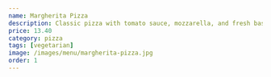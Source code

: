 ```yaml
---
name: Margherita Pizza
description: Classic pizza with tomato sauce, mozzarella, and fresh basil
price: 13.40
category: pizza
tags: [vegetarian]
image: /images/menu/margherita-pizza.jpg
order: 1
---
```

